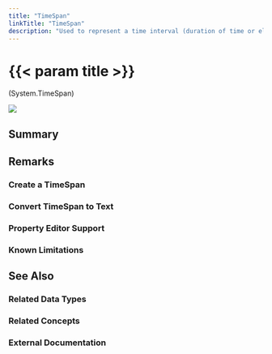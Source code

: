 ```yaml
---
title: "TimeSpan"
linkTitle: "TimeSpan"
description: "Used to represent a time interval (duration of time or elapsed time) that is measured as a positive or negative number of days, hours, minutes, seconds, and milliseconds. It can be used wherever a TimePeriod is expected, and wll be converted to a TimePeriod automatically."
---
```


# {{< param title >}}

<p class="namespace">(System.TimeSpan)</p>

<img src="/images/work-in-progress.jpg">

## Summary

## Remarks

### Create a TimeSpan

### Convert TimeSpan to Text

### Property Editor Support

### Known Limitations

## See Also

### Related Data Types

### Related Concepts

### External Documentation
